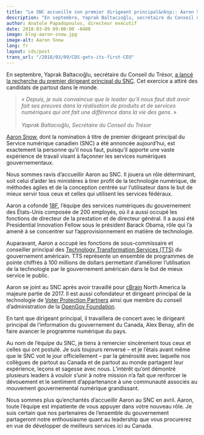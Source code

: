 ```yaml
---
title: "Le SNC accueille son premier dirigeant principal&nbsp;: Aaron Snow"
description: "En septembre, Yaprak Baltacıoğlu, secrétaire du Conseil du Trésor, a lancé la recherche du premier dirigeant principal du SNC. Cet exercice a attiré des candidats de partout dans le monde."
author: Anatole Papadopoulos, directeur exécutif
date: 2018-03-09 09:00:00 -0400
image: blog-aaron-snow.jpg
image-alt: Aaron Snow
lang: fr
layout: cds/post
trans_url: "/2018/03/09/CDS-gets-its-first-CEO"
---
```


En septembre, Yaprak Baltacıoğlu, secrétaire du Conseil du Trésor, [a lancé la recherche du premier dirigeant principal du SNC](https://numerique.canada.ca/2017/09/12/recherche-dirigeant-principal-du-service-numerique-canadien/). Cet exercice a attiré des candidats de partout dans le monde.

> *«&nbsp;Depuis, je suis convaincue que le leader qu’il nous faut doit avoir fait ses preuves dans la réalisation de produits et de services numériques qui ont fait une différence dans la vie des gens.&nbsp;»<br><br>Yaprak Baltacıoğlu, Secrétaire du Conseil du Trésor*


[Aaron Snow](https://www.linkedin.com/in/aaronsnow/), dont la nomination à titre de premier dirigeant principal du Service numérique canadien (SNC) a été annoncée aujourd’hui, est exactement la personne qu’il nous faut, puisqu’il apporte une vaste expérience de travail visant à façonner les services numériques gouvernementaux. 

Nous sommes ravis d’accueillir Aaron au SNC. Il jouera un rôle déterminant, soit celui d’aider les ministères à tirer profit de la technologie numérique, de méthodes agiles et de la conception centrée sur l’utilisateur dans le but de mieux servir tous ceux et celles qui utilisent les services fédéraux. 

Aaron a cofondé [18F](https://18f.gsa.gov/), l’équipe des services numériques du gouvernement des États-Unis composée de 200 employés, où il a aussi occupé les fonctions de directeur de la prestation et de directeur général. Il a aussi été Presidential Innovation Fellow sous le président Barack Obama, rôle qui l’a amené à se concentrer sur l’approvisionnement en matière de technologie. 

Auparavant, Aaron a occupé les fonctions de sous-commissaire et conseiller principal des [Technology Transformation Services (TTS)](https://www.gsa.gov/about-us/organization/federal-acquisition-service/technology-transformation-services) du gouvernement américain. TTS représente un ensemble de programmes de pointe chiffrés à 100 millions de dollars permettant d’améliorer l’utilisation de la technologie par le gouvernement américain dans le but de mieux service le public.

Aaron se joint au SNC après avoir travaillé pour [cBrain](https://www.cbrain.com/) North America la majeure partie de 2017. Il est aussi cofondateur et dirigeant principal de la technologie de [Voter Protection Partners](https://voterprotection.partners/) ainsi que membre du conseil d’administration de la [OpenGov Foundation](https://www.opengovfoundation.org/). 

En tant que dirigeant principal, il travaillera de concert avec le dirigeant principal de l’information du gouvernement du Canada, Alex Benay, afin de faire avancer le programme numérique du pays. 

Au nom de l’équipe du SNC, je tiens à remercier sincèrement tous ceux et celles qui ont postulé. Je suis toujours renversé – et je l’étais avant même que le SNC voit le jour officiellement – par la générosité avec laquelle nos collègues de partout au Canada et de partout au monde partagent leur expérience, leçons et sagesse avec nous. L’intérêt qu’ont démontré plusieurs leaders à vouloir s’unir à notre mission n’a fait que renforcer le dévouement et le sentiment d’appartenance à une communauté associés au mouvement gouvernemental numérique grandissant.  

Nous sommes plus qu’enchantés d’accueillir Aaron au SNC en avril. Aaron, toute l’équipe est impatiente de vous appuyer dans votre nouveau rôle. Je suis certain que nos partenaires de l’ensemble du gouvernement partageront notre enthousiasme quant au leadership que vous procurerez en vue de développer de meilleurs services ici au Canada.  
